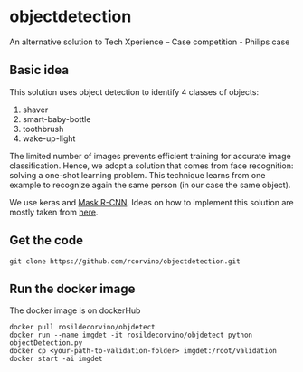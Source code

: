 # objectdetection
An alternative solution to Tech Xperience – Case competition - Philips case

## Basic idea
This solution uses object detection to identify 4 classes of objects:

1. shaver
2. smart-baby-bottle
3. toothbrush
4. wake-up-light

The limited number of images prevents efficient training for accurate image classification. Hence, we adopt a solution that comes from face recognition: solving a one-shot learning problem. This technique learns from one example to recognize again the same person (in our case the same object).

We use keras and [Mask R-CNN](https://github.com/matterport/Mask_RCNN).
Ideas on how to implement this solution are mostly taken from [here](https://machinelearningmastery.com/how-to-train-an-object-detection-model-with-keras/).


## Get the code
```
git clone https://github.com/rcorvino/objectdetection.git
```

## Run the docker image
The docker image is on dockerHub

```
docker pull rosildecorvino/objdetect
docker run --name imgdet -it rosildecorvino/objdetect python objectDetection.py
docker cp <your-path-to-validation-folder> imgdet:/root/validation
docker start -ai imgdet
```
